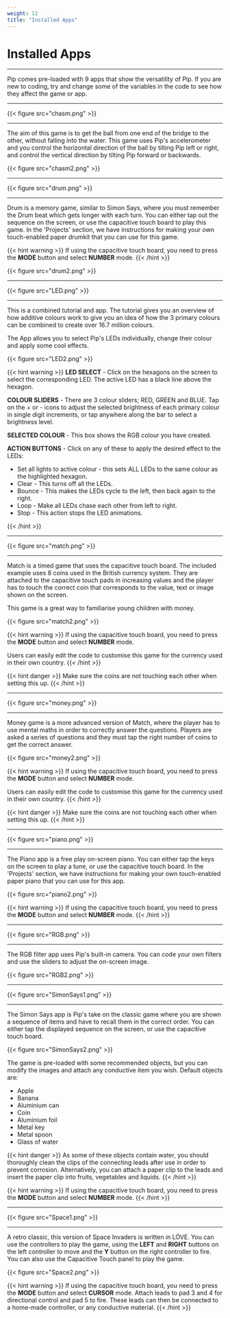 ```yaml
---
weight: 12
title: "Installed Apps"
---
```


# Installed Apps

---

Pip comes pre-loaded with 9 apps that show the versatility of Pip. If you are new to coding, try and change some of the variables in the code to see how they affect the game or app. 

---

{{< figure src="chasm.png" >}}

---

The aim of this game is to get the ball from one end of the bridge to the other, without falling into the water. This game uses Pip's accelerometer and you control the horizontal direction of the ball by tilting Pip left or right, and control the vertical direction by tilting Pip forward or backwards. 

{{< figure src="chasm2.png" >}}

---

{{< figure src="drum.png" >}}

---

Drum is a memory game, similar to Simon Says, where you must remember the Drum beat which gets longer with each turn. You can either tap out the sequence on the screen, or use the capacitive touch board to play this game. In the 'Projects' section, we have instructions for making your own touch-enabled paper drumkit that you can use for this game.

{{< hint warning >}}
If using the capacitive touch board, you need to press the **MODE** button and select **NUMBER** mode.
{{< /hint >}}

{{< figure src="drum2.png" >}}


---

{{< figure src="LED.png" >}}

---

This is a combined tutorial and app. The tutorial gives you an overview of how additive colours work to give you an idea of how the 3 primary colours can be combined to create over 16.7 million colours.

The App allows you to select Pip's LEDs individually, change their colour and apply some cool effects.

{{< figure src="LED2.png" >}}

{{< hint warning >}}
**LED SELECT** - Click on the hexagons on the screen to select the corresponding LED. The active LED has a black line above the hexagon.

**COLOUR SLIDERS** - There are 3 colour sliders; RED, GREEN and BLUE. Tap on the + or - icons to adjust the selected brightness of each primary colour in single digit increments, or tap anywhere along the bar to select a brightness level.

**SELECTED COLOUR** - This box shows the RGB colour you have created.

**ACTION BUTTONS** - Click on any of these to apply the desired effect to the LEDs:
- Set all lights to active colour - this sets ALL LEDs to the same colour as the highlighted hexagon.
- Clear - This turns off all the LEDs.
- Bounce - This makes the LEDs cycle to the left, then back again to the right.
- Loop - Make all LEDs chase each other from left to right.
- Stop - This action stops the LED animations.

{{< /hint >}}

---

{{< figure src="match.png" >}}

---

Match is a timed game that uses the capacitive touch board. The included example uses 8 coins used in the British currency system. They are attached to the capacitive touch pads in increasing values and the player has to touch the correct coin that corresponds to the value, text or image shown on the screen. 

This game is a great way to familiarise young children with money.

{{< figure src="match2.png" >}}

{{< hint warning >}}
If using the capacitive touch board, you need to press the **MODE** button and select **NUMBER** mode.

Users can easily edit the code to customise this game for the currency used in their own country.
{{< /hint >}}

{{< hint danger >}}
Make sure the coins are not touching each other when setting this up.
{{< /hint >}}

---

{{< figure src="money.png" >}}

---

Money game is a more advanced version of Match, where the player has to use mental maths in order to correctly answer the questions. Players are asked a series of questions and they must tap the right number of coins to get the correct answer.

{{< figure src="money2.png" >}}

{{< hint warning >}}
If using the capacitive touch board, you need to press the **MODE** button and select **NUMBER** mode.

Users can easily edit the code to customise this game for the currency used in their own country.
{{< /hint >}}

{{< hint danger >}}
Make sure the coins are not touching each other when setting this up.
{{< /hint >}}

---

{{< figure src="piano.png" >}}

---

The Piano app is a free play on-screen piano. You can either tap the keys on the screen to play a tune, or use the capacitive touch board. In the 'Projects' section, we have instructions for making your own touch-enabled paper piano that you can use for this app.

{{< figure src="piano2.png" >}}

{{< hint warning >}}
If using the capacitive touch board, you need to press the **MODE** button and select **NUMBER** mode.
{{< /hint >}}

---

{{< figure src="RGB.png" >}}

---

The RGB filter app uses Pip's built-in camera. You can code your own filters and use the sliders to adjust the on-screen image.

{{< figure src="RGB2.png" >}}

---

{{< figure src="SimonSays1.png" >}}

---

The Simon Says app is Pip's take on the classic game where you are shown a sequence of items and have to recall them in the correct order. You can either tap the displayed sequence on the screen, or use the capacitive touch board. 

{{< figure src="SimonSays2.png" >}}

The game is pre-loaded with some recommended objects, but you can modify the images and attach any conductive item you wish. Default objects are:

- Apple
- Banana
- Aluminium can
- Coin
- Aluminium foil
- Metal key
- Metal spoon
- Glass of water

{{< hint danger >}}
As some of these objects contain water, you should thoroughly clean the clips of the connecting leads after use in order to prevent corrosion. Alternatively, you can attach a paper clip to the leads and insert the paper clip into fruits, vegetables and liquids.
{{< /hint >}}

{{< hint warning >}}
If using the capacitive touch board, you need to press the **MODE** button and select **NUMBER** mode.
{{< /hint >}}

---

{{< figure src="Space1.png" >}}

---

A retro classic, this version of Space Invaders is written in LÖVE. You can use the controllers to play the game, using the **LEFT** and **RIGHT** buttons on the left controller to move and the **Y** button on the right controller to fire. You can also use the Capacitive Touch panel to play the game.

{{< figure src="Space2.png" >}}

{{< hint warning >}}
If using the capacitive touch board, you need to press the **MODE** button and select **CURSOR** mode. Attach leads to pad 3 and 4 for directional control and pad 5 to fire. These leads can then be connected to a home-made controller, or any conductive material.
{{< /hint >}}


